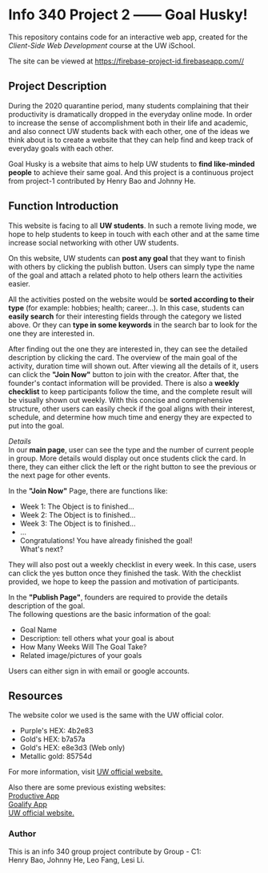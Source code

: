 # Info 340 Project 2 —— Goal Husky!
This repository contains code for an interactive web app, created for the _Client-Side Web Development_ course at the UW iSchool.

The site can be viewed at <https://firebase-project-id.firebaseapp.com//>

## Project Description
During the 2020 quarantine period, many students complaining that their productivity is dramatically dropped in the everyday online mode. In order to increase the sense of accomplishment both in their life and academic, and also connect UW students back with each other, one of the ideas we think about is to create a website that they can help find and keep track of everyday goals with each other.

 Goal Husky is a website that aims to help UW students to **find like-minded people** to achieve their same goal. And this project is a continuous project from project-1 contributed by Henry Bao and Johnny He.


## Function Introduction
This website is facing to all **UW students**. In such a remote living mode, we hope to help students to keep in touch with each other and at the same time increase social networking with other UW students.

On this website, UW students can **post any goal** that they want to finish with others by clicking the publish button. Users can simply type the name of the goal and attach a related photo to help others learn the activities easier.

All the activities posted on the website would be **sorted according to their type** (for example: hobbies; health; career...). In this case, students can **easily search** for their interesting fields through the category we listed above. Or they can **type in some keywords** in the search bar to look for the one they are interested in.

After finding out the one they are interested in, they can see the detailed description by clicking the card. The overview of the main goal of the activity, duration time will shown out. After viewing all the details of it, users can click the **"Join Now"** button to join with the creator. After that, the founder's contact information will be provided. There is also a **weekly checklist** to keep participants follow the time, and the complete result will be visually shown out weekly. With this concise and comprehensive structure, other users can easily check if the goal aligns with their interest, schedule, and determine how much time and energy they are expected to put into the goal.

_Details_ <br>
In our **main page**, user can see the type and the number of current people in group. More details would display out once students click the card. In there, they can either click the left or the right button to see the previous or the next page for other events.

In the **"Join Now"** Page, there are functions like:
<ul>
  <li>Week 1: The Object is to finished...</li>
  <li>Week 2: The Object is to finished...</li>
  <li>Week 3: The Object is to finished...</li>
  <li>...</li>
  <li>Congratulations! You have already finished the goal! <br> What's next?</li>
</ul>

They will also post out a weekly checklist in every week. In this case, users can click the yes button once they finished the task. With the checklist provided, we hope to keep the passion and motivation of participants.

In the **"Publish Page"**, founders are required to provide the details description of the goal.<br>
The following questions are the basic information of the goal:
<ul>
  <li>Goal Name</li>
  <li>Description: tell others what your goal is about</li>
  <li>How Many Weeks Will The Goal Take?</li>
  <li>Related image/pictures of your goals</li>
</ul>

Users can either sign in with email or google accounts.



## Resources
The website color we used is the same with the UW official color.
<ul>
  <li>Purple's HEX: 4b2e83</li>
  <li>Gold's HEX: b7a57a</li>
  <li>Gold's HEX: e8e3d3 (Web only)</li>
  <li>Metallic gold: 85754d </li>
</ul>

For more information, visit [UW official website.](https://www.washington.edu/brand/graphic-elements/primary-color-palette/)

Also there are some previous existing websites:<br>
[Productive App](https://productiveapp.io/)<br>
[Goalify App](https://goalifyapp.com/en/reach-your-goals/)<br>
[UW official website.](https://www.washington.edu/brand/graphic-elements/primary-color-palette/)


### Author
This is an info 340 group project contribute by Group - C1:<br>
Henry Bao, Johnny He, Leo Fang, Lesi Li.
